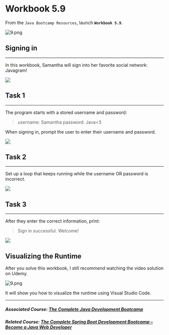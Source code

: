 # Workbook 5.9

From the `Java Bootcamp Resources`, launch **`Workbook 5.9`**.

![9.png](https://firebasestorage.googleapis.com/v0/b/learnthepart-75aed.appspot.com/o/images%2F3a6e536d-66a4-4e03-9394-826bff7ffd86?alt=media&token=796eb3c2-6460-476e-8258-2e97f3baff14)

## Signing in
----------

In this workbook, Samantha will sign into her favorite social network: Javagram!

![](https://firebasestorage.googleapis.com/v0/b/learnthepart-75aed.appspot.com/o/images%2F66f8f149-2ae6-45d2-9013-22b6a8744373?alt=media&token=5360dcca-0eb1-49f2-bd60-0851f49d8561)

## Task 1
------

The program starts with a stored username and password:

> username: Samantha  password: Java<3

When signing in, prompt the user to enter their username and password.

![](https://firebasestorage.googleapis.com/v0/b/learnthepart-75aed.appspot.com/o/images%2F3f69d49a-edc3-4597-b259-c37279a20887?alt=media&token=1c031c5a-d2de-4f76-8378-6d6df9949091)

## Task 2
------

Set up a loop that keeps running while the username OR password is incorrect.

![](https://firebasestorage.googleapis.com/v0/b/learnthepart-75aed.appspot.com/o/images%2F5c521b56-8828-48e8-8064-142190eef521?alt=media&token=44ba4f02-c2db-4a37-b62c-9923774442e5)

## Task 3
------

After they enter the correct information, print:

> Sign in successful. Welcome!

![](https://firebasestorage.googleapis.com/v0/b/learnthepart-75aed.appspot.com/o/images%2Ff80f2036-7646-4d8c-b14f-e61abdc2e906?alt=media&token=a2098a4a-acd6-4412-b823-ad2e9a903c53)

## Visualizing the Runtime

After you solve this workbook, I still recommend watching the video solution on Udemy.

![9.png](https://firebasestorage.googleapis.com/v0/b/learnthepart-75aed.appspot.com/o/images%2F3e2a2de1-0c11-4bcd-92e1-d81efc93e28e?alt=media&token=5fa139b8-2009-4c73-a99a-038f873dc017)

It will show you how to visualize the runtime using Visual Studio Code.

----------

##### Associated Course: [The Complete Java Development Bootcamp](https://udemy-redirect-app.herokuapp.com/java)
##### Related Course: [The Complete Spring Boot Development Bootcamp – Become a Java Web Developer](https://udemy-redirect-app.herokuapp.com/spring)